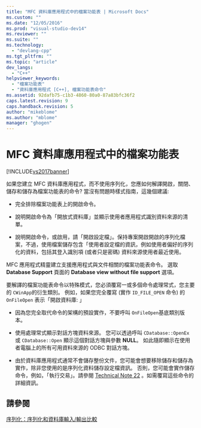 ```yaml
---
title: "MFC 資料庫應用程式中的檔案功能表 | Microsoft Docs"
ms.custom: ""
ms.date: "12/05/2016"
ms.prod: "visual-studio-dev14"
ms.reviewer: ""
ms.suite: ""
ms.technology: 
  - "devlang-cpp"
ms.tgt_pltfrm: ""
ms.topic: "article"
dev_langs: 
  - "C++"
helpviewer_keywords: 
  - "檔案功能表"
  - "資料庫應用程式 [C++], 檔案功能表命令"
ms.assetid: 92dafb75-c1b3-4860-80a0-87a83bfc36f2
caps.latest.revision: 9
caps.handback.revision: 5
author: "mikeblome"
ms.author: "mblome"
manager: "ghogen"
---
```

# MFC 資料庫應用程式中的檔案功能表
[!INCLUDE[vs2017banner](../assembler/inline/includes/vs2017banner.md)]

如果您建立 MFC 資料庫應用程式，而不使用序列化，您應如何解譯開啟，關閉、儲存和儲存為檔案功能表的命令?  當沒有問題時樣式指南，這幾個建議:  
  
-   完全排除檔案功能表上的開啟命令。  
  
-   說明開啟命令為「開放式資料庫」並顯示使用者應用程式識別資料來源的清單。  
  
-   說明開啟命令，或啟用，請「開啟設定檔」。保持專案開啟開啟的序列化檔案，不過，使用檔案儲存包含「使用者設定檔的資訊，例如使用者偏好的序列化的資料，包括其登入識別項 \(或者只是密碼\) 資料來源使用者最近使用。  
  
 MFC 應用程式精靈建立支援應用程式與文件相關的檔案功能表命令。  選取 **Database Support** 頁面的 **Database view without file support** 選項。  
  
 要解譯的檔案功能表命令以特殊模式，您必須覆寫一或多個命令處理常式，您主要的 `CWinApp`的衍生類別。  例如，如果您完全覆寫 \(實作 `ID_FILE_OPEN` 命令\) 的 `OnFileOpen` 表示「開啟資料庫: 」  
  
-   因為您完全取代命令的架構的預設實作，不要呼叫 `OnFileOpen`基底類別版本。  
  
-   使用處理常式顯示對話方塊資料來源。  您可以透過呼叫 `CDatabase::OpenEx` 或 `CDatabase::Open` 顯示這個對話方塊與參數 **NULL**。  如此隨即顯示在使用者電腦上的所有可用資料來源的 ODBC 對話方塊。  
  
-   由於資料庫應用程式通常不會儲存整份文件，您可能會想要移除儲存和儲存為實作，除非您使用的是序列化資料儲存設定檔資訊。  否則，您可能會實作儲存命令，例如，「執行交易」。請參閱 [Technical Note 22](../mfc/tn022-standard-commands-implementation.md) 。如需覆寫這些命令的詳細資訊。  
  
## 請參閱  
 [序列化：序列化和資料庫輸入\/輸出比較](../mfc/serialization-serialization-vs-database-input-output.md)